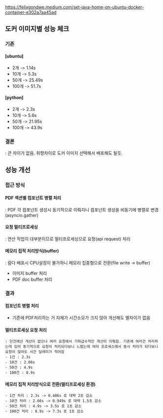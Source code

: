 https://felixgondwe.medium.com/set-java-home-on-ubuntu-docker-container-e302a7aa45ad



## 도커 이미지별 성능 체크

### 기존
#### [ubuntu]
- 2개 -> 1.14s
- 10개 -> 5.3s
- 50개 -> 25.49s
- 100개 -> 51.7s

#### [python]
- 2개 -> 2.3s
- 10개 -> 5.6s
- 50개 -> 21.95s
- 100개 -> 43.9s

### 결론
: 큰 차이가 없음. 취향차이로 도커 이미지 선택해서 배포해도 될듯.

## 성능 개선

###  접근 방식 
#### PDF 섹션별 컴포넌트 병렬 처리
: PDF 각 컴포넌트 생성시 동기적으로 이뤄지니 컴포넌트 생성을 비동기에 병렬로 변경(asyncio.gather)
#### 요청 멀티프로세싱
: 연산 작업이 대부분이므로 멀티프로세싱으로 요청(api request) 처리
#### 메모리 집적 처리방식(buffer)
: 람다 배포시 CPU설정이 불가하니 메모리 집중형으로 전환(file write -> buffer)
  - 이미지 buffer 처리
  - PDF doc buffer 처리

### 결과
#### 컴포넌트 병렬 처리
  - 기존에 PDF처리하는 거 자체가 시간소모가 크지 않아 개선해도 별차이가 없음
#### 멀티프로세싱 요청 처리
    : 단건에선 개선이 없으나 여러 요청에서 기하급수적인 개선이 이뤄짐. 기존에 여러건 처리하는데 있어 동기적으로 요청이 처리되다보니 느렸는데 여러 프로세스에서 동시 처리가 되다보니 요청이 많아도 시간 딜레이가 적어짐
    - 1건 : 2.3s
    - 10건 : 2.66s
    - 50건 : 4.9s
    - 100건 : 8.9s
#### 메모리 집적 처리방식으로 전환(멀티프로세싱 환경)
    - 1건 처리 : 2.3s -> 0.486s 로 대략 2초 감소
    - 10건 처리 : 2.66s -> 0.949s 로 대략 1.5초 감소
    - 50건 처리 : 4.9s -> 3.5s 로 1초 감소
    - 100건 처리 : 8.9s -> 7.3s 로 1초 감소


